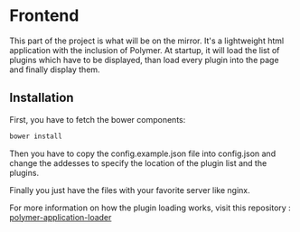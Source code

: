 # Frontend

This part of the project is what will be on the mirror. It's a lightweight html application with the inclusion of Polymer. At startup, it will load the list of plugins which have to be displayed, than load every plugin into the page and finally display them.

## Installation

First, you have to fetch the bower components:

```bash
bower install
```

Then you have to copy the config.example.json file into config.json and change the addesses to specify the location of the plugin list and the plugins.

Finally you just have the files with your favorite server like nginx.

For more information on how the plugin loading works, visit this repository : [polymer-application-loader](https://github.com/Sehsyha/polymer-application-loader)